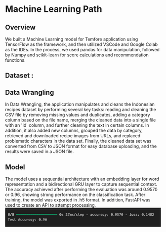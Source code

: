 # Machine Learning Path

## Overview
We built a Machine Learning model for Temfore application using TensorFlow as the framework, and then utilized VSCode and Google Colab as the IDEs. In the process, we used pandas for data manipulation, followed by Numpy and scikit-learn for score calculations and recommendation functions.
## Dataset :

## Data Wrangling
In Data Wrangling, the application manipulates and cleans the Indonesian recipes dataset by performing several key tasks: reading and cleaning the CSV file by removing missing values and duplicates, adding a category column based on the file name, merging the cleaned data into a single file with an 'Id' column, and further cleaning the text in certain columns. In addition, it also added new columns, grouped the data by category, retrieved and downloaded recipe images from URLs, and replaced problematic characters in the data set. Finally, the cleaned data set was converted from CSV to JSON format for easy database uploading, and the results were saved in a JSON file.

## Model
The model uses a sequential architecture with an embedding layer for word representation and a bidirectional GRU layer to capture sequential context. The accuracy achieved after performing the evaluation was around 0.9570 or 0.96, showing strong performance on the classification task. After training, the model was exported in .h5 format. In addition, FastAPI was used to create an API to attempt processing.
![alt text](accuracy.png)
